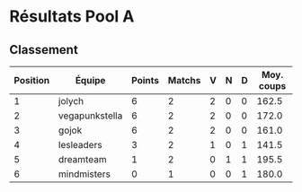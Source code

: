 # Résultats Pool A

## Classement
| Position | Équipe | Points | Matchs | V | N | D | Moy. coups |
|----------|---------|---------|---------|---|---|---|------------|
| 1 | jolych | 6 | 2 | 2 | 0 | 0 | 162.5 |
| 2 | vegapunkstella | 6 | 2 | 2 | 0 | 0 | 172.0 |
| 3 | gojok | 6 | 2 | 2 | 0 | 0 | 161.0 |
| 4 | lesleaders | 3 | 2 | 1 | 0 | 1 | 141.5 |
| 5 | dreamteam | 1 | 2 | 0 | 1 | 1 | 195.5 |
| 6 | mindmisters | 0 | 1 | 0 | 0 | 1 | 180.0 |